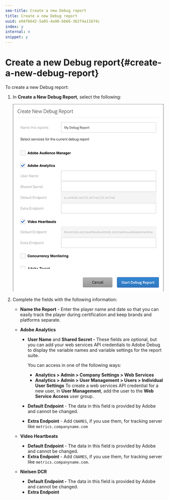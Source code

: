 ```yaml
---
seo-title: Create a new Debug report
title: Create a new Debug report
uuid: e94f6642-5a05-4a96-bb66-362f4a11674c
index: y
internal: n
snippet: y
---
```


# Create a new Debug report{#create-a-new-debug-report}

To create a new Debug report:

1. In **Create a New Debug Report**, select the following:

   ![](assets/create-new-debug-report.png)

1. Complete the fields with the following information:

    * **Name the Report** - Enter the player name and date so that you can easily track the player during certification and keep brands and platforms separate. 
    * **Adobe Analytics**

        * **User Name** and **Shared Secret -** These fields are optional, but you can add your web services API credentials to Adobe Debug to display the variable names and variable settings for the report suite.

          You can access in one of the following ways:

            * **Analytics > Admin > Company Settings > Web Services** 
            * **Analytics > Admin > User Management > Users > Individual User Settings** To create a web services API credential for a new user, in **User Management**, add the user to the **Web Service Access** user group.

        * **Default Endpoint** - The data in this field is provided by Adobe and cannot be changed. 
        * **Extra Endpoint** - Add `CNAMES`, if you use them, for tracking server like `metrics.companyname.com`

    * **Video Heartbeats**

        * **Default Endpoint** - The data in this field is provided by Adobe and cannot be changed. 
        * **Extra Endpoint** - Add `CNAMES`, if you use them, for tracking server like `metrics.companyname.com`.

    * **Nielsen DCR**

        * **Default Endpoint -** The data in this field is provided by Adobe and cannot be changed. 
        * **Extra Endpoint**

